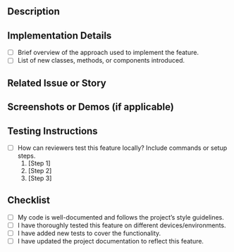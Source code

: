 ## Description
<!-- Clearly describe the new feature and why it’s needed. -->

## Implementation Details

- [ ] Brief overview of the approach used to implement the feature.
- [ ] List of new classes, methods, or components introduced.

## Related Issue or Story
<!-- Link to any user stories, feature tickets, or related issues (e.g., Closes #123). -->

## Screenshots or Demos (if applicable)
<!-- Add screenshots, screen recordings, or links to live demos of the feature. -->

## Testing Instructions

- [ ] How can reviewers test this feature locally? Include commands or setup steps.
  1. [Step 1]
  2. [Step 2]
  3. [Step 3]

## Checklist

- [ ] My code is well-documented and follows the project’s style guidelines.
- [ ] I have thoroughly tested this feature on different devices/environments.
- [ ] I have added new tests to cover the functionality.
- [ ] I have updated the project documentation to reflect this feature.
